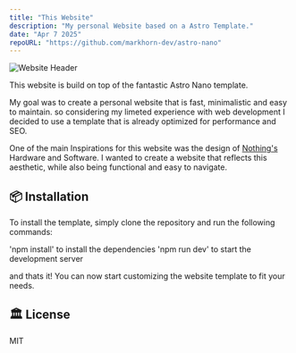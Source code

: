 ```yaml
---
title: "This Website"
description: "My personal Website based on a Astro Template."
date: "Apr 7 2025"
repoURL: "https://github.com/markhorn-dev/astro-nano"
---
```


![Website Header](/websiteheader.png)

This website is build on top of the fantastic Astro Nano template.

My goal was to create a personal website that is fast, minimalistic and easy to maintain. so considering my limeted experience with web development I decided to use a template that is already optimized for performance and SEO.

One of the main Inspirations for this website was the design of [Nothing's](https://nothing.tech/) Hardware and Software. I wanted to create a website that reflects this aesthetic, while also being functional and easy to navigate.

## 📦 Installation
To install the template, simply clone the repository and run the following commands:

'npm install' to install the dependencies
'npm run dev' to start the development server

and thats it! You can now start customizing the website template to fit your needs.

## 🏛️ License
MIT

